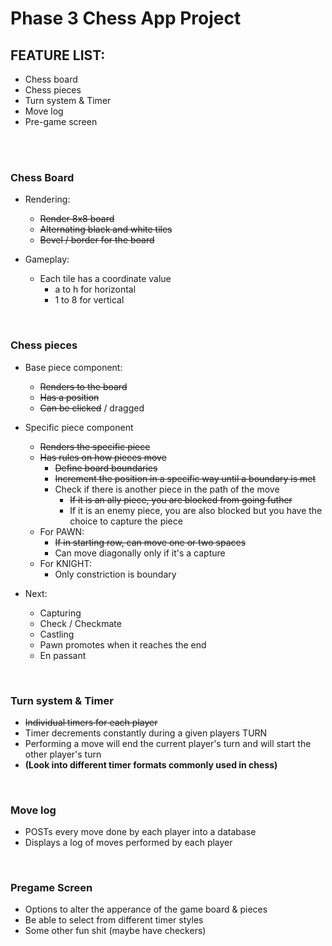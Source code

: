# Phase 3 Chess App Project

## FEATURE LIST:
- Chess board
- Chess pieces
- Turn system & Timer
- Move log
- Pre-game screen

<br>
<br>

### Chess Board
- Rendering: 
  - ~~Render 8x8 board~~
  - ~~Alternating black and white tiles~~
  - ~~Bevel / border for the board~~

- Gameplay:
  - Each tile has a coordinate value
    - a to h for horizontal
    - 1 to 8 for vertical

<br>

### Chess pieces
- Base piece component:
  - ~~Renders to the board~~
  - ~~Has a position~~
  - ~~Can be clicked~~ / dragged

- Specific piece component
  - ~~Renders the specific piece~~
  - ~~Has rules on how pieces move~~
    - ~~Define board boundaries~~
    - ~~Increment the position in a specific way until a boundary is met~~
    - Check if there is another piece in the path of the move
      - ~~If it is an ally piece, you are blocked from going futher~~
      - If it is an enemy piece, you are also blocked but you have the choice to capture the piece
  - For PAWN:
    - ~~If in starting row, can move one or two spaces~~
    - Can move diagonally only if it's a capture
  - For KNIGHT:
    - Only constriction is boundary

- Next:
  - Capturing
  - Check / Checkmate
  - Castling
  - Pawn promotes when it reaches the end
  - En passant

<br>

### Turn system & Timer
- ~~Individual timers for each player~~
- Timer decrements constantly during a given players TURN
- Performing a move will end the current player's turn and will start the other player's turn
- **(Look into different timer formats commonly used in chess)**

<br>

### Move log
- POSTs every move done by each player into a database
- Displays a log of moves performed by each player

<br>

### Pregame Screen
- Options to alter the apperance of the game board & pieces
- Be able to select from different timer styles
- Some other fun shit (maybe have checkers)